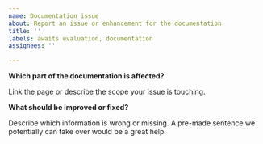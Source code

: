```yaml
---
name: Documentation issue
about: Report an issue or enhancement for the documentation
title: ''
labels: awaits evaluation, documentation
assignees: ''

---
```


**Which part of the documentation is affected?**

Link the page or describe the scope your issue is touching.

**What should be improved or fixed?**

Describe which information is wrong or missing. A pre-made sentence we potentially can take over would be a great help.
